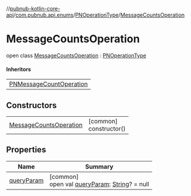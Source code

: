 //[pubnub-kotlin-core-api](../../../../index.md)/[com.pubnub.api.enums](../../index.md)/[PNOperationType](../index.md)/[MessageCountsOperation](index.md)

# MessageCountsOperation

open class [MessageCountsOperation](index.md) : [PNOperationType](../index.md)

#### Inheritors

| |
|---|
| [PNMessageCountOperation](../-p-n-message-count-operation/index.md) |

## Constructors

| | |
|---|---|
| [MessageCountsOperation](-message-counts-operation.md) | [common]<br>constructor() |

## Properties

| Name | Summary |
|---|---|
| [queryParam](../query-param.md) | [common]<br>open val [queryParam](../query-param.md): [String](https://kotlinlang.org/api/latest/jvm/stdlib/kotlin/-string/index.html)? = null |
